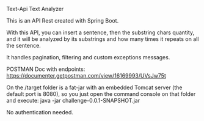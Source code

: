 Text-Api
Text Analyzer

This is an API Rest created with Spring Boot.

With this API, you can insert a sentence, then the substring chars quantity, and it will be analyzed by its substrings and how many times it repeats on all the sentence.

It handles pagination, filtering and custom exceptions messages.

POSTMAN Doc with endpoints: https://documenter.getpostman.com/view/16169993/UVsJw75t

On the /target folder is a fat-jar with an embedded Tomcat server (the default port is 8080), so you just open the command console on that folder and execute: java -jar challenge-0.0.1-SNAPSHOT.jar

No authentication needed.

